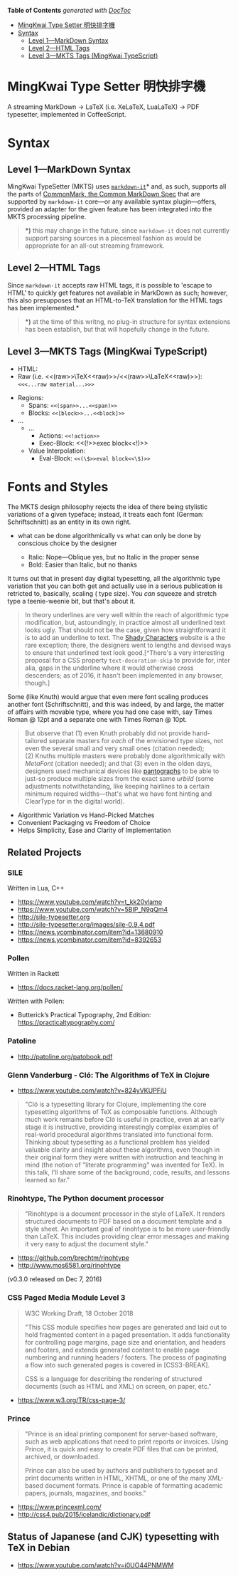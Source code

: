 <!-- START doctoc generated TOC please keep comment here to allow auto update -->
<!-- DON'T EDIT THIS SECTION, INSTEAD RE-RUN doctoc TO UPDATE -->
**Table of Contents**  *generated with [DocToc](https://github.com/thlorenz/doctoc)*

- [MingKwai Type Setter 明快排字機](#mingkwai-type-setter-%E6%98%8E%E5%BF%AB%E6%8E%92%E5%AD%97%E6%A9%9F)
- [Syntax](#syntax)
  - [Level 1—MarkDown Syntax](#level-1%E2%80%94markdown-syntax)
  - [Level 2—HTML Tags](#level-2%E2%80%94html-tags)
  - [Level 3—MKTS Tags (MingKwai TypeScript)](#level-3%E2%80%94mkts-tags-mingkwai-typescript)

<!-- END doctoc generated TOC please keep comment here to allow auto update -->



# MingKwai Type Setter 明快排字機

A streaming MarkDown -> LaTeX (i.e. XeLaTeX, LuaLaTeX) -> PDF typesetter,
implemented in CoffeeScript.

# Syntax

## Level 1—MarkDown Syntax

MingKwai TypeSetter (MKTS) uses
[`markdown-it`](https://github.com/markdown-it/markdown-it)* and, as such,
supports all the parts of [CommonMark, the Common MarkDown
Spec](http://commonmark.org/) that are supported by `markdown-it` core—or any
available syntax plugin—offers, provided an adapter for the given feature has
been integrated into the MKTS processing pipeline.

> **\*)** this may change in the future, since `markdown-it` does not currently
> support parsing sources in a piecemeal fashion as would be appropriate
> for an all-out streaming framework.

## Level 2—HTML Tags

Since `markdown-it` accepts raw HTML tags, it is possible to 'escape to HTML' to
quickly get features not available in MarkDown as such; however, this also
presupposes that an HTML-to-TeX translation for the HTML tags has been implemented.*

> **\*)** at the time of this writng, no plug-in structure for syntax extensions
> has been establish, but that will hopefully change in the future.

## Level 3—MKTS Tags (MingKwai TypeScript)



* HTML:
* Raw (i.e. <<(raw>>\TeX<<raw)>>/<<(raw>>\LaTeX<<raw)>>): `<<<...raw material...>>>`
<!-- * Raw (i.e. <<<\TeX>>>/<<<\LaTeX>>>): `<<<...raw material...>>>` -->
* Regions:
  <!-- distinction between span and block needed? -->
  * Spans: `<<(span>>...<<span)>>`
  * Blocks: `<<[block>>...<<block]>>`
* ...
  * ...
    * Actions: `<<!action>>`
    * Exec-Block: <<(!>>exec block<<!)>>
  * Value Interpolation:
    <!-- * Variables: `<<$variable>>` -->
    * Eval-Block: `<<(\$>>eval block<<\$)>>`



# Fonts and Styles

The MKTS design philosophy rejects the idea of there being stylistic variations of a given typeface;
instead, it treats each font (German: Schriftschnitt) as an entity in its own right.

* what can be done algorithmically vs what can only be done by conscious choice by the designer

  * Italic: Nope—Oblique yes, but no Italic in the proper sense
  * Bold: Easier than Italic, but no thanks

It turns out that in present day digital typesetting, all the algorithmic type variation that you can both
get and actually use in a serious publication is retricted to, basically, scaling ( type size). You *can*
squeeze and stretch type a teenie-weenie bit, but that's about it.

> In theory underlines are very well within the reach of algorithmic type modification, but, astoundingly,
> in practice almost all underlined text looks ugly. That should not be the case, given how straightforward
> it is to add an underline to text. The [Shady Characters](http://www.shadycharacters.co.uk/) website is a
> the rare exception; there, the designers went to lengths and devised ways to ensure that underlined text
> look good.[^There's a very interesting proposal for a CSS property `text-decoration-skip` to provide for,
> inter alia, gaps in the underline where it would otherwise cross descenders; as of 2016, it hasn't been
> implemented in any browser, though.]

Some (like Knuth) would argue that even mere font scaling produces another font (Schriftschnitt), and this
was indeed, by and large, the matter of affairs with movable type, where you had one case with, say Times
Roman @ 12pt and a separate one with Times Roman @ 10pt.

> But observe that (1)&nbsp;even Knuth probably did not provide hand-tailored separate masters for *each* of
> the envisioned type sizes, not even the several small and very small ones (citation needed);
> (2)&nbsp;Knuths multiple masters were probably done algorithmically with _MetaFont_ (citation needed); and
> that (3)&nbsp;even in the olden days, designers used mechanical devices like
> [pantographs](https://en.wikipedia.org/wiki/Pantograph) to be able to just-so produce multiple sizes from
> the exact same *urbild* (some adjustments notwithstanding, like keeping hairlines to a certain minimum
> required widths—that's what we have font hinting and ClearType for in the digital world).

* Algorithmic Variation vs Hand-Picked Matches
* Convenient Packaging vs Freedom of Choice
* Helps Simplicity, Ease and Clarity of Implementation

<!--

Whenever you select a font in a word processor like Microsoft Word or OpenOffice Writer and then highlight
a word and press the Italic or the Bold button on the toolbar, the program will try to interpret your font choice

 -->

## Related Projects

### SILE

Written in Lua, C++

* https://www.youtube.com/watch?v=t_kk20vlamo
* https://www.youtube.com/watch?v=5BIP_N9qQm4
* http://sile-typesetter.org
* http://sile-typesetter.org/images/sile-0.9.4.pdf
* https://news.ycombinator.com/item?id=13680910
* https://news.ycombinator.com/item?id=8392653

### Pollen

Written in Rackett

* https://docs.racket-lang.org/pollen/

Written with Pollen:

* Butterick’s Practical Typography, 2nd Edition: https://practicaltypography.com/

### Patoline

* http://patoline.org/patobook.pdf

### Glenn Vanderburg - Cló: The Algorithms of TeX in Clojure

* https://www.youtube.com/watch?v=824yVKUPFjU

> "Cló is a typesetting library for Clojure, implementing the core typesetting algorithms of TeX as
> composable functions. Although much work remains before Cló is useful in practice, even at an early stage
> it is instructive, providing interestingly complex examples of real-world procedural algorithms translated
> into functional form. Thinking about typesetting as a functional problem has yielded valuable clarity and
> insight about these algorithms, even though in their original form they were written with instruction and
> teaching in mind (the notion of "literate programming" was invented for TeX). In this talk, I'll share
> some of the background, code, results, and lessons learned so far."

### Rinohtype, The Python document processor

> "Rinohtype is a document processor in the style of LaTeX. It renders structured documents to PDF based on
> a document template and a style sheet. An important goal of rinohtype is to be more user-friendly than
> LaTeX. This includes providing clear error messages and making it very easy to adjust the document style."

* https://github.com/brechtm/rinohtype
* http://www.mos6581.org/rinohtype

(v0.3.0 released on Dec 7, 2016)

### CSS Paged Media Module Level 3

> W3C Working Draft, 18 October 2018
>
> "This CSS module specifies how pages are generated and laid out to hold fragmented content in a paged
> presentation. It adds functionality for controlling page margins, page size and orientation, and headers
> and footers, and extends generated content to enable page numbering and running headers / footers. The
> process of paginating a flow into such generated pages is covered in [CSS3-BREAK].
>
> CSS is a language for describing the rendering of structured documents (such as HTML and XML) on screen,
> on paper, etc."

* https://www.w3.org/TR/css-page-3/

### Prince


> "Prince is an ideal printing component for server-based software, such as web applications that need to
> print reports or invoices. Using Prince, it is quick and easy to create PDF files that can be printed,
> archived, or downloaded.
>
> Prince can also be used by authors and publishers to typeset and print documents written in HTML, XHTML,
> or one of the many XML-based document formats. Prince is capable of formatting academic papers, journals,
> magazines, and books."

* https://www.princexml.com/
* http://css4.pub/2015/icelandic/dictionary.pdf

## Status of Japanese (and CJK) typesetting with TeX in Debian

* https://www.youtube.com/watch?v=i0UO44PNMWM



